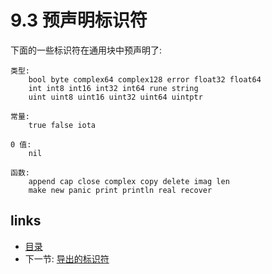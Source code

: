 # 9.3 预声明标识符

下面的一些标识符在通用块中预声明了:

	类型:
		bool byte complex64 complex128 error float32 float64
		int int8 int16 int32 int64 rune string
		uint uint8 uint16 uint32 uint64 uintptr
	
	常量:
		true false iota
	
	0 值:
		nil
	
	函数:
		append cap close complex copy delete imag len
		make new panic print println real recover

## links
  * [目录](<preface.md>)
  * 下一节: [导出的标识符](<09.4.md>)